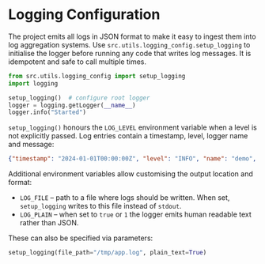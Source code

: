 # Logging Configuration

The project emits all logs in JSON format to make it easy to ingest them into
log aggregation systems. Use ``src.utils.logging_config.setup_logging`` to
initialise the logger before running any code that writes log messages. It is
idempotent and safe to call multiple times.

```python
from src.utils.logging_config import setup_logging
import logging

setup_logging()  # configure root logger
logger = logging.getLogger(__name__)
logger.info("Started")
```

`setup_logging()` honours the ``LOG_LEVEL`` environment variable when a level is
not explicitly passed. Log entries contain a timestamp, level, logger name and
message:

```json
{"timestamp": "2024-01-01T00:00:00Z", "level": "INFO", "name": "demo", "message": "Started"}
```

Additional environment variables allow customising the output location and
format:

* ``LOG_FILE`` – path to a file where logs should be written. When set,
  ``setup_logging`` writes to this file instead of ``stdout``.
* ``LOG_PLAIN`` – when set to ``true`` or ``1`` the logger emits human readable
  text rather than JSON.

These can also be specified via parameters:

```python
setup_logging(file_path="/tmp/app.log", plain_text=True)
```
